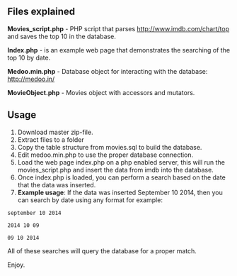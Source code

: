 

## Files explained

**Movies_script.php** - PHP script that parses http://www.imdb.com/chart/top and saves the top 10 in the database.

**Index.php** - is an example web page that demonstrates the searching of the top 10 by date.

**Medoo.min.php** - Database object for interacting with the database: http://medoo.in/

**MovieObject.php** - Movies object with accessors and mutators. 

## Usage

1. Download master zip-file.
2. Extract files to a folder
3. Copy the table structure from movies.sql to build the database.
4. Edit medoo.min.php to use the proper database connection.
5. Load the web page index.php on a php enabled server, this will run the movies_script.php and insert the data from imdb into the database.
6. Once index.php is loaded, you can perform a search based on the date that the data was inserted.
7. **Example usage**: If the data was inserted September 10 2014, then you can search by date using any format for example: 

```september 10 2014```

```2014 10 09```

```09 10 2014```

All of these searches will query the database for a proper match.

Enjoy.


